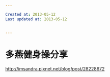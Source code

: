 ```yaml
---

Created at: 2013-05-12
Last updated at: 2013-05-12


---
```


# 多燕健身操分享


http://imsandra.pixnet.net/blog/post/28228672

